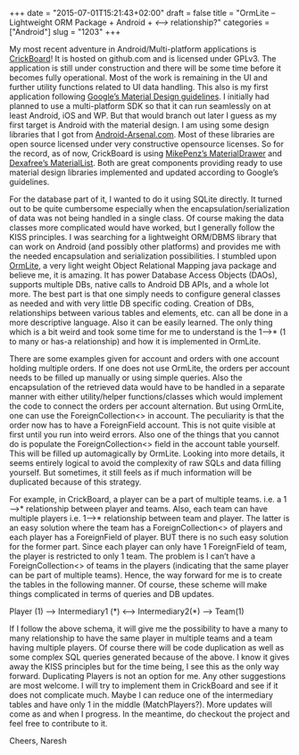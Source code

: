 +++
date = "2015-07-01T15:21:43+02:00"
draft = false
title = "OrmLite – Lightweight ORM Package + Android + *<—>* relationship?"
categories = ["Android"]
slug = "1203"
+++

My most recent adventure in Android/Multi-platform applications is [CrickBoard](https://github.com/wolverine2k/CrickBoard)! It is hosted on github.com and is licensed under GPLv3. The application is still under construction and there will be some time before it becomes fully operational. Most of the work is remaining in the UI and further utility functions related to UI data handling. This also is my first application following [Google’s Material Design guidelines](https://www.google.com/design/spec/material-design/introduction.html). I initially had planned to use a multi-platform SDK so that it can run seamlessly on at least Android, iOS and WP. But that would branch out later I guess as my first target is Android with the material design. I am using some design libraries that I got from [Android-Arsenal.com](https://android-arsenal.com/). Most of these libraries are open source licensed under very constructive opensource licenses. So for the record, as of now, CrickBoard is using [MikePenz’s MaterialDrawer](https://github.com/mikepenz/MaterialDrawer) and [Dexafree’s MaterialList](https://github.com/dexafree/MaterialList). Both are great components providing ready to use material design libraries implemented and updated according to Google’s guidelines.

For the database part of it, I wanted to do it using SQLite directly. It turned out to be quite cumbersome especially when the encapsulation/serialization of data was not being handled in a single class. Of course making the data classes more complicated would have worked, but I generally follow the KISS principles. I was searching for a lightweight ORM/DBMS library that can work on Android (and possibly other platforms) and provides me with the needed encapsulation and serialization possibilities. I stumbled upon [OrmLite](http://ormlite.com/), a very light weight Object Relational Mapping java package and believe me, it is amazing. It has power Database Access Objects (DAOs), supports multiple DBs, native calls to Android DB APIs, and a whole lot more. The best part is that one simply needs to configure general classes as needed and with very little DB specific coding. Creation of DBs, relationships between various tables and elements, etc. can all be done in a more descriptive language. Also it can be easily learned. The only thing which is a bit weird and took some time for me to understand is the 1—>\* (1 to many or has-a relationship) and how it is implemented in OrmLite.

There are some examples given for account and orders with one account holding multiple orders. If one does not use OrmLite, the orders per account needs to be filled up manually or using simple queries. Also the encapsulation of the retrieved data would have to be handled in a separate manner with either utility/helper functions/classes which would implement the code to connect the orders per account alternation. But using OrmLite, one can use the ForeignCollection<> in account. The peculiarity is that the order now has to have a ForeignField account. This is not quite visible at first until you run into weird errors. Also one of the things that you cannot do is populate the ForeignCollection<> field in the account table yourself. This will be filled up automagically by OrmLite. Looking into more details, it seems entirely logical to avoid the complexity of raw SQLs and data filling yourself. But sometimes, it still feels as if much information will be duplicated because of this strategy.

For example, in CrickBoard, a player can be a part of multiple teams. i.e. a 1—>\* relationship between player and teams. Also, each team can have multiple players i.e. 1—>\* relationship between team and player. The latter is an easy solution where the team has a ForeignCollection<> of players and each player has a ForeignField of player. BUT there is no such easy solution for the former part. Since each player can only have 1 ForeignField of team, the player is restricted to only 1 team. The problem is I can’t have a ForeignCollection<> of teams in the players (indicating that the same player can be part of multiple teams). Hence, the way forward for me is to create the tables in the following manner. Of course, these scheme will make things complicated in terms of queries and DB updates.

Player (1) –> Intermediary1 (\*) <—> Intermediary2(\*) –> Team(1)

If I follow the above schema, it will give me the possibility to have a many to many relationship to have the same player in multiple teams and a team having multiple players. Of course there will be code duplication as well as some complex SQL queries generated because of the above. I know it gives away the KISS principles but for the time being, I see this as the only way forward. Duplicating Players is not an option for me. Any other suggestions are most welcome. I will try to implement them in CrickBoard and see if it does not complicate much. Maybe I can reduce one of the intermediary tables and have only 1 in the middle (MatchPlayers?). More updates will come as and when I progress. In the meantime, do checkout the project and feel free to contribute to it.

Cheers, Naresh
